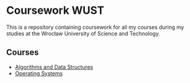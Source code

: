 # Coursework WUST

This is a repository containing coursework for all my courses during my studies at the Wrocław University of Science and
Technology.

## Courses

- [Algorithms and Data Structures](aisd)
- [Operating Systems](os-labs)